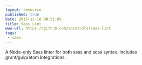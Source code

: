 ```yaml
---
layout: resource
published: true
date: 2015-12-18 08:51:09
title: Sass Lint
www-url: https://github.com/sasstools/sass-lint
tags:
 - sass
---
```


A Node-only Sass linter for both sass and scss syntax. Includes grunt/gulp/atom integrations.
